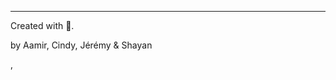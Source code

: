 <hr class="mt3">
<p class="center">Created with 👾.</p>
<p class="center">by Aamir, Cindy, Jérémy & Shayan</p>‚